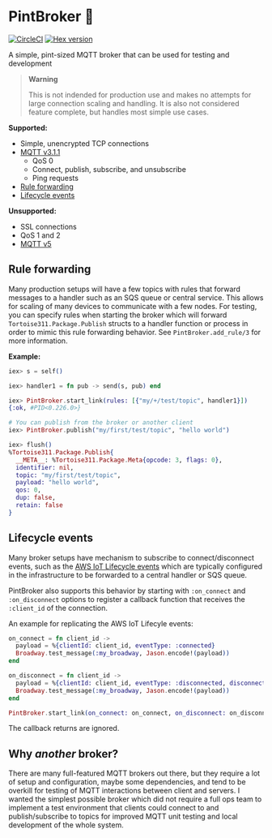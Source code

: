 # PintBroker 🍺

[![CircleCI](https://circleci.com/gh/jjcarstens/pint_broker.svg?style=svg)](https://circleci.com/gh/jjcarstens/pint_broker)
[![Hex version](https://img.shields.io/hexpm/v/pint_broker.svg "Hex version")](https://hex.pm/packages/pint_broker)

A simple, pint-sized MQTT broker that can be used for testing and development

> **Warning**
>
> This is not indended for production use and makes no attempts for large
> connection scaling and handling. It is also not considered feature complete,
> but handles most simple use cases.

**Supported:**

* Simple, unencrypted TCP connections
* [MQTT v3.1.1](http://docs.oasis-open.org/mqtt/mqtt/v3.1.1/os/mqtt-v3.1.1-os.pdf)
  * QoS 0
  * Connect, publish, subscribe, and unsubscribe
  * Ping requests
* [Rule forwarding](#rule-forwarding)
* [Lifecycle events](#lifecycle-events)

**Unsupported:**

* SSL connections
* QoS 1 and 2
* [MQTT v5](https://docs.oasis-open.org/mqtt/mqtt/v5.0/mqtt-v5.0.pdf)

## Rule forwarding

Many production setups will have a few topics with rules that forward
messages to a handler such as an SQS queue or central service. This allows
for scaling of many devices to communicate with a few nodes. For testing,
you can specify rules when starting the broker which will forward
`Tortoise311.Package.Publish` structs to a handler function or process in
order to mimic this rule forwarding behavior. See `PintBroker.add_rule/3` for
more information.

**Example:**

```elixir
iex> s = self()

iex> handler1 = fn pub -> send(s, pub) end

iex> PintBroker.start_link(rules: [{"my/+/test/topic", handler1}])
{:ok, #PID<0.226.0>}

# You can publish from the broker or another client
iex> PintBroker.publish("my/first/test/topic", "hello world")

iex> flush()
%Tortoise311.Package.Publish{
  __META__: %Tortoise311.Package.Meta{opcode: 3, flags: 0},
  identifier: nil,
  topic: "my/first/test/topic",
  payload: "hello world",
  qos: 0,
  dup: false,
  retain: false
}
```

## Lifecycle events

Many broker setups have mechanism to subscribe to connect/disconnect events,
such as the [AWS IoT Lifecycle events](https://docs.aws.amazon.com/iot/latest/developerguide/life-cycle-events.html)
which are typically configured in the infrastructure to be forwarded to
a central handler or SQS queue.

PintBroker also supports this behavior by starting with `:on_connect` and
`:on_disconnect` options to register a callback function that receives
the `:client_id` of the connection.

An example for replicating the AWS IoT Lifecyle events:

```elixir
on_connect = fn client_id ->
  payload = %{clientId: client_id, eventType: :connected}
  Broadway.test_message(:my_broadway, Jason.encode!(payload))
end

on_disconnect = fn client_id ->
  payload = %{clientId: client_id, eventType: :disconnected, disconnectReason: "CONNECTION_LOST"}
  Broadway.test_message(:my_broadway, Jason.encode!(payload))
end

PintBroker.start_link(on_connect: on_connect, on_disconnect: on_disconnect)
```

The callback returns are ignored.

## Why _another_ broker?

There are many full-featured MQTT brokers out there, but they require a lot of
setup and configuration, maybe some dependencies, and tend to be overkill for
testing of MQTT interactions between client and servers. I wanted the simplest
possible broker which did not require a full ops team to implement a test
environment that clients could connect to and publish/subscribe to topics for
improved MQTT unit testing and local development of the whole system.
